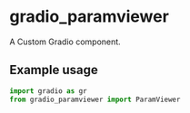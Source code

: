
# gradio_paramviewer
A Custom Gradio component.

## Example usage

```python
import gradio as gr
from gradio_paramviewer import ParamViewer
```
